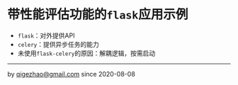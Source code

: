# 带性能评估功能的`flask`应用示例
* `flask`：对外提供API
* `celery`：提供异步任务的能力
* 未使用`flask-celery`的原因：解耦逻辑，按需启动

---

by qigezhao@gmail.com since 2020-08-08
